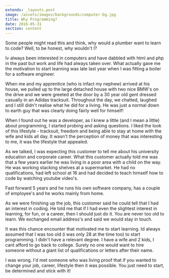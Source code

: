 ```yaml
---
extends: _layouts.post
image: /assets/images/backgrounds/computer-bg.jpg
title: Why Programming?
date: 2016-05-31
section: content
---
```


Some people might read this and think, why would a plumber want to learn to code? Well, to be honest, why wouldn't I?

Iv always been interested in computers and have dabbled with html and php in the past but work and life had always taken over. What actually gave me the motivation to start learning was late last year when I was fitting a boiler for a software engineer.

When me and my apprentice (who is infact my nephew) arrived at his house, we pulled up to the large detached house with two nice BMW's on the drive and we were greeted at the door by a 30 year old gent dressed casually in an Adidas tracksuit. Throughout the day, we chatted, laughed and I still didn't realise what he did for a living. He was just a normal down to earth guy that was clearly doing fairly well for himself!

When I found out he was a developer, as I knew a little (and I mean a little) about programming, I started probing and asking questions. I liked the look of this lifestyle - tracksuit, freedom and being able to stay at home with the wife and kids all day. It wasn't the perception of money that was interesting to me, it was the lifestyle that appealed.

As we talked, I was expecting this customer to tell me about his university education and corporate career. What this customer actually told me was that a few years earlier he was living in a poor area with a child on the way. He was working stacking shelves at a supermarket. He had no qualifications, had left school at 16 and had decided to teach himself how to code by watching youtube video's.

Fast forward 5 years and he runs his own software company, has a couple of employee's and he works mainly from home.

As we were finishing up the job, this customer said he could tell that I had an interest in coding. He told me that if I had even the slightest interest in learning, for fun, or a career, then I should just do it. You are never too old to learn. We exchanged email address's and said we would stay in touch.

It was this chance encounter that motivated me to start learning. Id always assumed that I was too old (i was only 28 at the time too) to start programming. I didn't have a relevant degree. I have a wife and 2 kids, I cant afford to go back to college. Surely no one would want to hire someone without a giant list of qualifications or letters after their name.

I was wrong. I'd met someone who was living proof that if you wanted to change your job, career, lifestyle then it was possible. You just need to start, be determined and stick with it!



